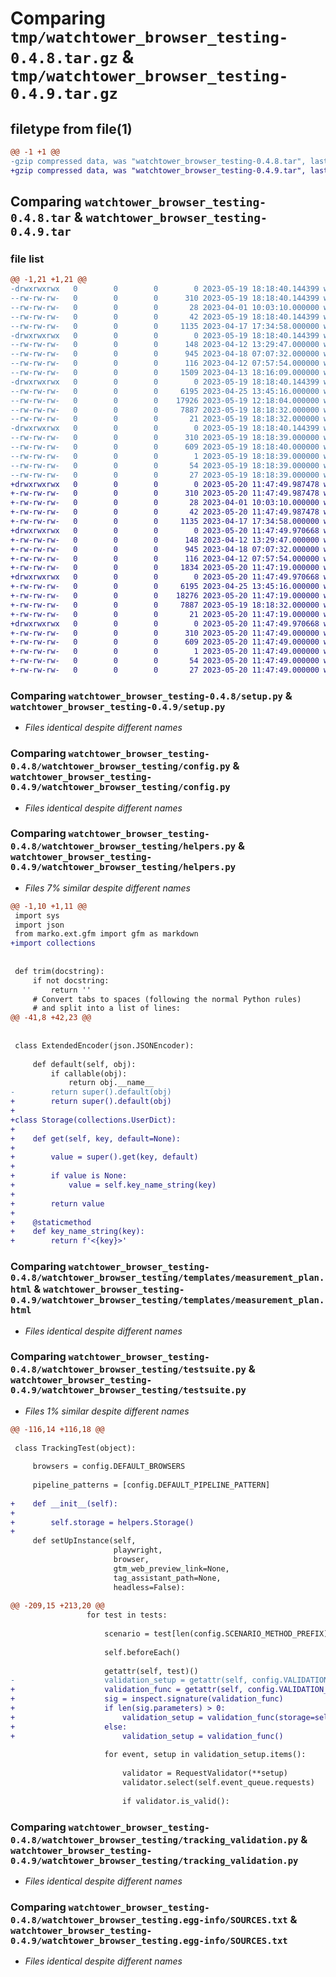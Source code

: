 # Comparing `tmp/watchtower_browser_testing-0.4.8.tar.gz` & `tmp/watchtower_browser_testing-0.4.9.tar.gz`

## filetype from file(1)

```diff
@@ -1 +1 @@
-gzip compressed data, was "watchtower_browser_testing-0.4.8.tar", last modified: Fri May 19 18:18:40 2023, max compression
+gzip compressed data, was "watchtower_browser_testing-0.4.9.tar", last modified: Sat May 20 11:47:49 2023, max compression
```

## Comparing `watchtower_browser_testing-0.4.8.tar` & `watchtower_browser_testing-0.4.9.tar`

### file list

```diff
@@ -1,21 +1,21 @@
-drwxrwxrwx   0        0        0        0 2023-05-19 18:18:40.144399 watchtower_browser_testing-0.4.8/
--rw-rw-rw-   0        0        0      310 2023-05-19 18:18:40.144399 watchtower_browser_testing-0.4.8/PKG-INFO
--rw-rw-rw-   0        0        0       28 2023-04-01 10:03:10.000000 watchtower_browser_testing-0.4.8/README.md
--rw-rw-rw-   0        0        0       42 2023-05-19 18:18:40.144399 watchtower_browser_testing-0.4.8/setup.cfg
--rw-rw-rw-   0        0        0     1135 2023-04-17 17:34:58.000000 watchtower_browser_testing-0.4.8/setup.py
-drwxrwxrwx   0        0        0        0 2023-05-19 18:18:40.144399 watchtower_browser_testing-0.4.8/watchtower_browser_testing/
--rw-rw-rw-   0        0        0      148 2023-04-12 13:29:47.000000 watchtower_browser_testing-0.4.8/watchtower_browser_testing/__init__.py
--rw-rw-rw-   0        0        0      945 2023-04-18 07:07:32.000000 watchtower_browser_testing-0.4.8/watchtower_browser_testing/config.py
--rw-rw-rw-   0        0        0      116 2023-04-12 07:57:54.000000 watchtower_browser_testing-0.4.8/watchtower_browser_testing/exceptions.py
--rw-rw-rw-   0        0        0     1509 2023-04-13 18:16:09.000000 watchtower_browser_testing-0.4.8/watchtower_browser_testing/helpers.py
-drwxrwxrwx   0        0        0        0 2023-05-19 18:18:40.144399 watchtower_browser_testing-0.4.8/watchtower_browser_testing/templates/
--rw-rw-rw-   0        0        0     6195 2023-04-25 13:45:16.000000 watchtower_browser_testing-0.4.8/watchtower_browser_testing/templates/measurement_plan.html
--rw-rw-rw-   0        0        0    17926 2023-05-19 12:18:04.000000 watchtower_browser_testing-0.4.8/watchtower_browser_testing/testsuite.py
--rw-rw-rw-   0        0        0     7887 2023-05-19 18:18:32.000000 watchtower_browser_testing-0.4.8/watchtower_browser_testing/tracking_validation.py
--rw-rw-rw-   0        0        0       21 2023-05-19 18:18:32.000000 watchtower_browser_testing-0.4.8/watchtower_browser_testing/version.py
-drwxrwxrwx   0        0        0        0 2023-05-19 18:18:40.144399 watchtower_browser_testing-0.4.8/watchtower_browser_testing.egg-info/
--rw-rw-rw-   0        0        0      310 2023-05-19 18:18:39.000000 watchtower_browser_testing-0.4.8/watchtower_browser_testing.egg-info/PKG-INFO
--rw-rw-rw-   0        0        0      609 2023-05-19 18:18:40.000000 watchtower_browser_testing-0.4.8/watchtower_browser_testing.egg-info/SOURCES.txt
--rw-rw-rw-   0        0        0        1 2023-05-19 18:18:39.000000 watchtower_browser_testing-0.4.8/watchtower_browser_testing.egg-info/dependency_links.txt
--rw-rw-rw-   0        0        0       54 2023-05-19 18:18:39.000000 watchtower_browser_testing-0.4.8/watchtower_browser_testing.egg-info/requires.txt
--rw-rw-rw-   0        0        0       27 2023-05-19 18:18:39.000000 watchtower_browser_testing-0.4.8/watchtower_browser_testing.egg-info/top_level.txt
+drwxrwxrwx   0        0        0        0 2023-05-20 11:47:49.987478 watchtower_browser_testing-0.4.9/
+-rw-rw-rw-   0        0        0      310 2023-05-20 11:47:49.987478 watchtower_browser_testing-0.4.9/PKG-INFO
+-rw-rw-rw-   0        0        0       28 2023-04-01 10:03:10.000000 watchtower_browser_testing-0.4.9/README.md
+-rw-rw-rw-   0        0        0       42 2023-05-20 11:47:49.987478 watchtower_browser_testing-0.4.9/setup.cfg
+-rw-rw-rw-   0        0        0     1135 2023-04-17 17:34:58.000000 watchtower_browser_testing-0.4.9/setup.py
+drwxrwxrwx   0        0        0        0 2023-05-20 11:47:49.970668 watchtower_browser_testing-0.4.9/watchtower_browser_testing/
+-rw-rw-rw-   0        0        0      148 2023-04-12 13:29:47.000000 watchtower_browser_testing-0.4.9/watchtower_browser_testing/__init__.py
+-rw-rw-rw-   0        0        0      945 2023-04-18 07:07:32.000000 watchtower_browser_testing-0.4.9/watchtower_browser_testing/config.py
+-rw-rw-rw-   0        0        0      116 2023-04-12 07:57:54.000000 watchtower_browser_testing-0.4.9/watchtower_browser_testing/exceptions.py
+-rw-rw-rw-   0        0        0     1834 2023-05-20 11:47:19.000000 watchtower_browser_testing-0.4.9/watchtower_browser_testing/helpers.py
+drwxrwxrwx   0        0        0        0 2023-05-20 11:47:49.970668 watchtower_browser_testing-0.4.9/watchtower_browser_testing/templates/
+-rw-rw-rw-   0        0        0     6195 2023-04-25 13:45:16.000000 watchtower_browser_testing-0.4.9/watchtower_browser_testing/templates/measurement_plan.html
+-rw-rw-rw-   0        0        0    18276 2023-05-20 11:47:19.000000 watchtower_browser_testing-0.4.9/watchtower_browser_testing/testsuite.py
+-rw-rw-rw-   0        0        0     7887 2023-05-19 18:18:32.000000 watchtower_browser_testing-0.4.9/watchtower_browser_testing/tracking_validation.py
+-rw-rw-rw-   0        0        0       21 2023-05-20 11:47:19.000000 watchtower_browser_testing-0.4.9/watchtower_browser_testing/version.py
+drwxrwxrwx   0        0        0        0 2023-05-20 11:47:49.970668 watchtower_browser_testing-0.4.9/watchtower_browser_testing.egg-info/
+-rw-rw-rw-   0        0        0      310 2023-05-20 11:47:49.000000 watchtower_browser_testing-0.4.9/watchtower_browser_testing.egg-info/PKG-INFO
+-rw-rw-rw-   0        0        0      609 2023-05-20 11:47:49.000000 watchtower_browser_testing-0.4.9/watchtower_browser_testing.egg-info/SOURCES.txt
+-rw-rw-rw-   0        0        0        1 2023-05-20 11:47:49.000000 watchtower_browser_testing-0.4.9/watchtower_browser_testing.egg-info/dependency_links.txt
+-rw-rw-rw-   0        0        0       54 2023-05-20 11:47:49.000000 watchtower_browser_testing-0.4.9/watchtower_browser_testing.egg-info/requires.txt
+-rw-rw-rw-   0        0        0       27 2023-05-20 11:47:49.000000 watchtower_browser_testing-0.4.9/watchtower_browser_testing.egg-info/top_level.txt
```

### Comparing `watchtower_browser_testing-0.4.8/setup.py` & `watchtower_browser_testing-0.4.9/setup.py`

 * *Files identical despite different names*

### Comparing `watchtower_browser_testing-0.4.8/watchtower_browser_testing/config.py` & `watchtower_browser_testing-0.4.9/watchtower_browser_testing/config.py`

 * *Files identical despite different names*

### Comparing `watchtower_browser_testing-0.4.8/watchtower_browser_testing/helpers.py` & `watchtower_browser_testing-0.4.9/watchtower_browser_testing/helpers.py`

 * *Files 7% similar despite different names*

```diff
@@ -1,10 +1,11 @@
 import sys
 import json
 from marko.ext.gfm import gfm as markdown
+import collections
 
 
 def trim(docstring):
     if not docstring:
         return ''
     # Convert tabs to spaces (following the normal Python rules)
     # and split into a list of lines:
@@ -41,8 +42,23 @@
 
 
 class ExtendedEncoder(json.JSONEncoder):
 
     def default(self, obj):
         if callable(obj):
             return obj.__name__
-        return super().default(obj)
+        return super().default(obj)
+
+class Storage(collections.UserDict):
+
+    def get(self, key, default=None):
+
+        value = super().get(key, default)
+
+        if value is None:
+            value = self.key_name_string(key)
+
+        return value
+
+    @staticmethod
+    def key_name_string(key):
+        return f'<{key}>'
```

### Comparing `watchtower_browser_testing-0.4.8/watchtower_browser_testing/templates/measurement_plan.html` & `watchtower_browser_testing-0.4.9/watchtower_browser_testing/templates/measurement_plan.html`

 * *Files identical despite different names*

### Comparing `watchtower_browser_testing-0.4.8/watchtower_browser_testing/testsuite.py` & `watchtower_browser_testing-0.4.9/watchtower_browser_testing/testsuite.py`

 * *Files 1% similar despite different names*

```diff
@@ -116,14 +116,18 @@
 
 class TrackingTest(object):
 
     browsers = config.DEFAULT_BROWSERS
 
     pipeline_patterns = [config.DEFAULT_PIPELINE_PATTERN]
 
+    def __init__(self):
+
+        self.storage = helpers.Storage()
+
     def setUpInstance(self,
                       playwright,
                       browser,
                       gtm_web_preview_link=None,
                       tag_assistant_path=None,
                       headless=False):
 
@@ -209,15 +213,20 @@
                 for test in tests:
 
                     scenario = test[len(config.SCENARIO_METHOD_PREFIX):]
 
                     self.beforeEach()
 
                     getattr(self, test)()
-                    validation_setup = getattr(self, config.VALIDATION_METHOD_PREFIX + scenario)()
+                    validation_func = getattr(self, config.VALIDATION_METHOD_PREFIX + scenario)
+                    sig = inspect.signature(validation_func)
+                    if len(sig.parameters) > 0:
+                        validation_setup = validation_func(storage=self.storage)
+                    else:
+                        validation_setup = validation_func()
 
                     for event, setup in validation_setup.items():
 
                         validator = RequestValidator(**setup)
                         validator.select(self.event_queue.requests)
 
                         if validator.is_valid():
```

### Comparing `watchtower_browser_testing-0.4.8/watchtower_browser_testing/tracking_validation.py` & `watchtower_browser_testing-0.4.9/watchtower_browser_testing/tracking_validation.py`

 * *Files identical despite different names*

### Comparing `watchtower_browser_testing-0.4.8/watchtower_browser_testing.egg-info/SOURCES.txt` & `watchtower_browser_testing-0.4.9/watchtower_browser_testing.egg-info/SOURCES.txt`

 * *Files identical despite different names*


